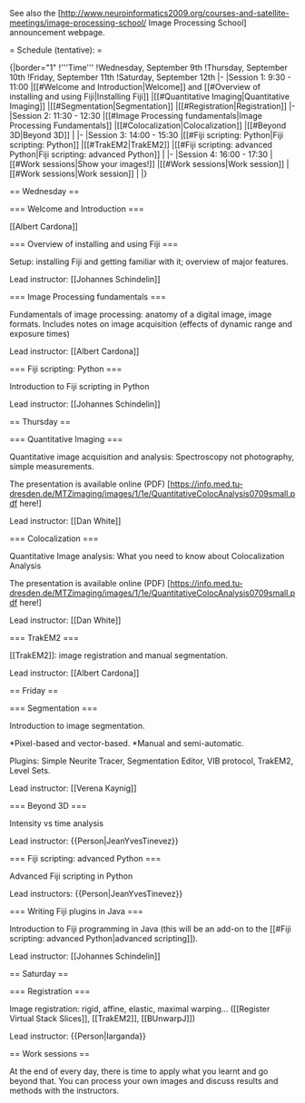 See also the [http://www.neuroinformatics2009.org/courses-and-satellite-meetings/image-processing-school/ Image Processing School] announcement webpage.

= Schedule (tentative): =

{|border="1"
!'''Time'''
!Wednesday, September 9th
!Thursday, September 10th
!Friday, September 11th
!Saturday, September 12th
|-
|Session 1: 9:30 - 11:00
|[[#Welcome and Introduction|Welcome]] and [[#Overview of installing and using Fiji|Installing Fiji]]
|[[#Quantitative Imaging|Quantitative Imaging]]
|[[#Segmentation|Segmentation]]
|[[#Registration|Registration]]
|-
|Session 2: 11:30 - 12:30
|[[#Image Processing fundamentals|Image Processing Fundamentals]]
|[[#Colocalization|Colocalization]]
|[[#Beyond 3D|Beyond 3D]]
|
|-
|Session 3: 14:00 - 15:30
|[[#Fiji scripting: Python|Fiji scripting: Python]]
|[[#TrakEM2|TrakEM2]]
|[[#Fiji scripting: advanced Python|Fiji scripting: advanced Python]]
|
|-
|Session 4: 16:00 - 17:30
|[[#Work sessions|Show your images!]]
|[[#Work sessions|Work session]]
|[[#Work sessions|Work session]]
|
|}

== Wednesday ==

=== Welcome and Introduction ===

[[Albert Cardona]]

=== Overview of installing and using Fiji ===

Setup: installing Fiji and getting familiar with it; overview of major features.

Lead instructor: [[Johannes Schindelin]]

=== Image Processing fundamentals ===

Fundamentals of image processing: anatomy of a digital image, image formats. Includes notes on image acquisition (effects of dynamic range and exposure times)

Lead instructor: [[Albert Cardona]]

=== Fiji scripting: Python ===

Introduction to Fiji scripting in Python

Lead instructor: [[Johannes Schindelin]]

== Thursday ==

=== Quantitative Imaging ===

Quantitative image acquisition and analysis: Spectroscopy not photography, simple measurements. 

The presentation is available online (PDF) [https://info.med.tu-dresden.de/MTZimaging/images/1/1e/QuantitativeColocAnalysis0709small.pdf here!]

Lead instructor: [[Dan White]]

=== Colocalization ===

Quantitative Image analysis: What you need to know about Colocalization Analysis

The presentation is available online (PDF) [https://info.med.tu-dresden.de/MTZimaging/images/1/1e/QuantitativeColocAnalysis0709small.pdf here!]

Lead instructor: [[Dan White]]

=== TrakEM2 ===

[[TrakEM2]]: image registration and manual segmentation.

Lead instructor: [[Albert Cardona]]

== Friday ==

=== Segmentation ===

Introduction to image segmentation.

*Pixel-based and vector-based.
*Manual and semi-automatic.

Plugins: Simple Neurite Tracer, Segmentation Editor, VIB protocol, TrakEM2, Level Sets.

Lead instructor: [[Verena Kaynig]]

=== Beyond 3D ===

Intensity vs time analysis

Lead instructor: {{Person|JeanYvesTinevez}}

=== Fiji scripting: advanced Python ===

Advanced Fiji scripting in Python

Lead instructors: {{Person|JeanYvesTinevez}}

=== Writing Fiji plugins in Java ===

Introduction to Fiji programming in Java (this will be an add-on to the [[#Fiji scripting: advanced Python|advanced scripting]]).

Lead instructor: [[Johannes Schindelin]]

== Saturday ==

=== Registration ===

Image registration: rigid, affine, elastic, maximal warping... ([[Register Virtual Stack Slices]], [[TrakEM2]], [[BUnwarpJ]])

Lead instructor: {{Person|Iarganda}}

== Work sessions ==

At the end of every day, there is time to apply what you learnt and go beyond that.  You can process your own images and discuss results and methods with the instructors.
